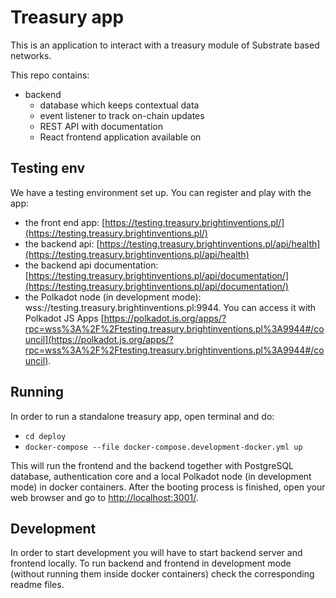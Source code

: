 # Treasury app

This is an application to interact with a treasury module of Substrate based networks.

This repo contains:

-   backend
    -   database which keeps contextual data
    -   event listener to track on-chain updates
    -   REST API with documentation
    -   React frontend application available on

## Testing env

We have a testing environment set up. You can register and play with the app:

-   the front end app: [https://testing.treasury.brightinventions.pl/](https://testing.treasury.brightinventions.pl/)
-   the backend api: [https://testing.treasury.brightinventions.pl/api/health](https://testing.treasury.brightinventions.pl/api/health)
-   the backend api documentation: [https://testing.treasury.brightinventions.pl/api/documentation/](https://testing.treasury.brightinventions.pl/api/documentation/)
-   the Polkadot node (in development mode): wss://testing.treasury.brightinventions.pl:9944. You can access it with Polkadot JS Apps [https://polkadot.js.org/apps/?rpc=wss%3A%2F%2Ftesting.treasury.brightinventions.pl%3A9944#/council](https://polkadot.js.org/apps/?rpc=wss%3A%2F%2Ftesting.treasury.brightinventions.pl%3A9944#/council).

## Running

In order to run a standalone treasury app, open terminal and do:

-   `cd deploy`
-   `docker-compose --file docker-compose.development-docker.yml up`

This will run the frontend and the backend together with PostgreSQL database, authentication core and a local Polkadot node (in development mode) in docker containers.
After the booting process is finished, open your web browser and go to [http://localhost:3001/](http://localhost:3001/).

## Development

In order to start development you will have to start backend server and frontend locally. To run backend and frontend in development mode (without running them inside docker containers) check the corresponding readme files.
